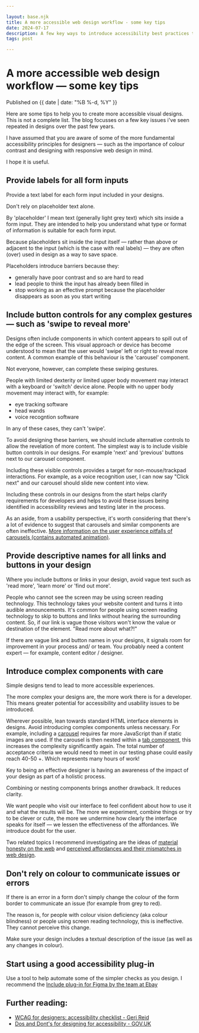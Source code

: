 ```yaml
---

layout: base.njk
title: A more accessible web design workflow - some key tips
date: 2024-07-17
description: A few key ways to introduce accessibility best practices to your visual design workflow
tags: post

---
```


# A more accessible web design workflow &mdash; some key tips

<p class="post-date">Published on {{ date | date: "%B %-d, %Y" }}</p>

Here are some tips to help you to create more accessible visual designs. This is not a complete list. The blog focusses on a few key issues i've seen repeated in designs over the past few years. 

I have assumed that you are aware of some of the more fundamental accessibility principles for designers &mdash; such as the importance of colour contrast and designing with responsive web design in mind. 

I hope it is useful. 

## Provide labels for all form inputs

Provide a text label for each form input included in your designs. 

Don't rely on placeholder text alone. 

By 'placeholder' I mean text (generally light grey text) which sits inside a form input. They are intended to help you understand what type or format of information is suitable for each form input. 

Because placeholders sit inside the input itself &mdash; rather than above or adjacent to the input (which is the case with real labels) &mdash; they are often (over) used in design as a way to save space. 

Placeholders introduce barriers because they:

- generally have poor contrast and so are hard to read
- lead people to think the input has already been filled in
- stop working as an effective prompt because the placeholder disappears as soon as you start writing

## Include button controls for any complex gestures &mdash; such as 'swipe to reveal more'

Designs often include components in which content appears to spill out of the edge of the screen. This visual approach or device has become understood to mean that the user would 'swipe' left or right to reveal more content. A common example of this behaviour is the 'carousel' component.  

Not everyone, however, can complete these swiping gestures. 

People with limited dexterity or limited upper body movement may interact with a keyboard or 'switch' device alone. People with no upper body movement may interact with, for example: 

- eye tracking software 
- head wands
- voice recogntion software 

In any of these cases, they can't 'swipe'. 

To avoid designing these barriers, we should include alternative controls to allow the revelation of more content. The simplest way is to include visible button controls in our designs. For example 'next' and 'previous' buttons next to our carousel component. 

Including these visible controls provides a target for non-mouse/trackpad interactions. For example, as a voice recognition user, I can now say "Click next" and our carousel should slide new content into view. 

Including these controls in our designs from the start helps clarify requirements for developers and helps to avoid these issues being identified in accessibility reviews and testing later in the process. 

As an aside, from a usability perspective, it's worth considering that there's a lot of evidence to suggest that carousels and similar components are often ineffective. <a href="https://shouldiuseacarousel.com/">More information on the user experience pitfalls of carousels (contains automated animation)</a>. 

## Provide descriptive names for all links and buttons in your design

Where you include buttons or links in your design, avoid vague text such as 'read more', 'learn more' or 'find out more'. 

People who cannot see the screen may be using screen reading technology. This technology takes your website content and turns it into audible announcements. It's common for people using screen reading technology to skip to buttons and links without hearing the surrounding content. So, if our link is vague those visitors won't know the value or destination of the element. "Read more about what?!" 

If there are vague link and button names in your designs, it signals room for improvement in your process and/ or team. You probably need a content expert &mdash; for example, content editor / designer. 

## Introduce complex components with care

Simple designs tend to lead to more accessible experiences. 

The more complex your designs are, the more work there is for a developer. This means greater potential for accessibility and usability issues to be introduced. 

Wherever possible, lean towards standard HTML interface elements in designs. Avoid introducing complex components unless necessary. For example, including a <a href="https://www.w3.org/WAI/tutorials/carousels/">carousel</a> requires far more JavaScript than if static images are used. If the carousel is then nested within a <a href="https://design-system.service.gov.uk/components/tabs/">tab component</a>, this increases the complexity significantly again. The total number of acceptance criteria we would need to meet in our testing phase could easily reach 40-50 +. Which represents many hours of work! 

Key to being an effective designer is having an awareness of the impact of your design as part of a holistic process. 


Combining or nesting components brings another drawback. It reduces clarity. 

We want people who visit our interface to feel confident about how to use it and what the results will be. The more we experiment, combine things or try to be clever or cute, the more we undermine how clearly the interface speaks for itself &mdash; we lessen the effectiveness of the affordances. We introduce doubt for the user.

Two related topics I recommend investigating are the ideas of <a href="https://alistapart.com/article/material-honesty-on-the-web/">material honesty on the web</a> and <a href="https://tink.uk/perceived-affordances-and-the-functionality-mismatch/">perceived affordances and their mismatches in web design</a>. 

## Don't rely on colour to communicate issues or errors 

If there is an error in a form don't simply change the colour of the form border to communicate an issue (for example from grey to red). 

The reason is, for people with colour vision deficiency (aka colour blindness) or people using screen reading technology, this is ineffective. They cannot perceive this change.  

Make sure your design includes a textual description of the issue (as well as any changes in colour). 

## Start using a good accessibility plug-in

Use a tool to help automate some of the simpler checks as you design. I recommend the <a href="https://www.figma.com/community/plugin/1208180794570801545/includeaccessibility-annotations">Include plug-in for Figma by the team at Ebay</a>

## Further reading:

- <a href="https://gerireid.com/wcag-for-designers.html">WCAG for designers: accessibility checklist - Geri Reid</a>
- <a href="https://accessibility.blog.gov.uk/2016/09/02/dos-and-donts-on-designing-for-accessibility/">Dos and Dont's for designing for accessibility - GOV.UK</a>
